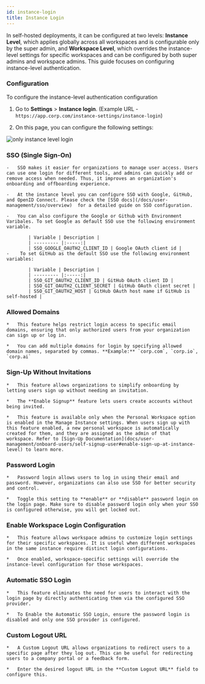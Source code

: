```yaml
---
id: instance-login
title: Instance Login
---
```


In self-hosted deployments, it can be configured at two levels: **Instance Level**, which applies globally across all workspaces and is configurable only by the super admin, and **Workspace Level**, which overrides the instance-level settings for specific workspaces and can be configured by both super admins and workspace admins. This guide focuses on configuring instance-level authentication.

### Configuration

To configure the instance-level authentication configuration

1.  Go to **Settings** > **Instance login**.  (Example URL - `https://app.corp.com/instance-settings/instance-login`)
    
2.  On this page, you can configure the following settings:

<img className="screenshot-full img-l" src="/img/user-management/authentication/selfhosted/instance-level.png" alt="only instance level login" />

###   SSO (Single Sign-On)
    
    -   SSO makes it easier for organizations to manage user access. Users can use one login for different tools, and admins can quickly add or remove access when needed. Thus, it improves an organization's onboarding and offboarding experience.
        
    -   At the instance level you can configure SSO with Google, GitHub, and OpenID Connect. Please check the [SSO docs](/docs/user-management/sso/overview)  for a detailed guide on SSO configuration.

    -   You can also configure the Google or Github with Environment Varibales. To set Google as default SSO use the following environment variable.

            | Variable | Description | 
            | --------- |:-----:|
            | SSO_GOOGLE_OAUTH2_CLIENT_ID | Google OAuth client id |
    -    To set GitHub as the default SSO use the following environment variables:

            | Variable | Description | 
            | --------- |:-----:|
            | SSO_GIT_OAUTH2_CLIENT_ID | GitHub OAuth client ID |
            | SSO_GIT_OAUTH2_CLIENT_SECRET | GitHub OAuth client secret |
            | SSO_GIT_OAUTH2_HOST | GitHub OAuth host name if GitHub is self-hosted |
        

###   Allowed Domains
    
    *   This feature helps restrict login access to specific email domains, ensuring that only authorized users from your organization can sign up or log in.
        
    *   You can add multiple domains for login by specifying allowed domain names, separated by commas. **Example:** `corp.com`, `corp.io`, `corp.ai`
        

### Sign-Up Without Invitations
    
    *   This feature allows organizations to simplify onboarding by letting users sign up without needing an invitation.
        
    *   The **Enable Signup** feature lets users create accounts without being invited.
        
    *   This feature is available only when the Personal Workspace option is enabled in the Manage Instance settings. When users sign up with this feature enabled, a new personal workspace is automatically created for them, and they are assigned as the admin of that workspace. Refer to [Sign-Up Documentation](docs/user-management/onboard-users/self-signup-user#enable-sign-up-at-instance-level) to learn more.
        
###   Password Login
    
    *   Password login allows users to log in using their email and password. However, organizations can also use SSO for better security and control.
        
    *   Toggle this setting to **enable** or **disable** password login on the login page. Make sure to disable password login only when your SSO is configured otherwise, you will get locked out.
        
###   Enable Workspace Login Configuration
    
    *   This feature allows workspace admins to customize login settings for their specific workspaces. It is useful when different workspaces in the same instance require distinct login configurations.
        
    *   Once enabled, workspace-specific settings will override the instance-level configuration for those workspaces.
        
###  Automatic SSO Login
    
    *   This feature eliminates the need for users to interact with the login page by directly authenticating them via the configured SSO provider.
        
    *   To Enable the Automatic SSO Login, ensure the password login is disabled and only one SSO provider is configured.
        
###   Custom Logout URL
    
    *   A Custom Logout URL allows organizations to redirect users to a specific page after they log out. This can be useful for redirecting users to a company portal or a feedback form.
        
    *   Enter the desired logout URL in the **Custom Logout URL** field to configure this.